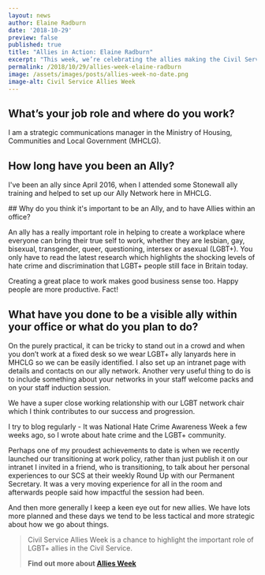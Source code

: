 ```yaml
---
layout: news
author: Elaine Radburn
date: '2018-10-29'
preview: false
published: true
title: "Allies in Action: Elaine Radburn"
excerpt: "This week, we’re celebrating the allies making the Civil Service a great place to work for LGBT+ people. Elaine works for the Ministry of Housing Communities and Local Government. Here's what Elaine is doing do be a brilliant ally."
permalink: /2018/10/29/allies-week-elaine-radburn
image: /assets/images/posts/allies-week-no-date.png
image-alt: Civil Service Allies Week
---
```


## What’s your job role and where do you work? 

I am a strategic communications manager in the Ministry of Housing, Communities and Local Government (MHCLG).

## How long have you been an Ally?  

I've been an ally since April 2016, when I attended some Stonewall ally training and helped to set up our Ally Network here in MHCLG.

## Why do you think it's important to be an Ally, and to have Allies within an office?  

An ally has a really important role in helping to create a workplace where everyone can bring their true self to work, whether they are lesbian, gay, bisexual, transgender, queer, questioning, intersex or asexual (LGBT+). You only have to read the latest research which highlights the shocking levels of hate crime and discrimination that LGBT+ people still face in Britain today. 

Creating a great place to work makes good business sense too.  Happy people are more productive. Fact!

## What have you done to be a visible ally within your office or what do you plan to do? 

On the purely practical, it can be tricky to stand out in a crowd and when you don’t work at a fixed desk so we wear LGBT+ ally lanyards here in MHCLG so we can be easily identified. I also set up an intranet page with details and contacts on our ally network. Another very useful thing to do is to include something about your networks in your staff welcome packs and on your staff induction session.  

We have a super close working relationship with our LGBT network chair which I think contributes to our success and progression. 

I try to blog regularly - It was National Hate Crime Awareness Week a few weeks ago, so I wrote about hate crime and the LGBT+ community. 

Perhaps one of my proudest achievements to date is when we recently launched our transitioning at work policy, rather than just publish it on our intranet I invited in a friend, who is transitioning, to talk about her personal experiences to our SCS at their weekly Round Up with our Permanent Secretary. It was a very moving experience for all in the room and afterwards people said how impactful the session had been. 

And then more generally I keep a keen eye out for new allies. We have lots more planned and these days we tend to be less tactical and more strategic about how we go about things.

> Civil Service Allies Week is a chance to highlight the important role of LGBT+ allies in the Civil Service. 
>
> **Find out more about [Allies Week](/allies-week)**
